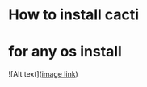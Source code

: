 # How to install cacti 

# for any os install

![Alt text]([image link](https://www.cacti.net/images/cacti_promo_main.png))
